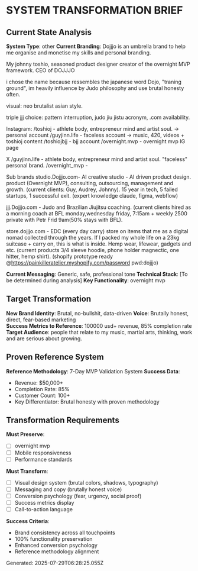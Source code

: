 # SYSTEM TRANSFORMATION BRIEF

## Current State Analysis
**System Type**: other
**Current Branding**: Dojjjo is an umbrella brand to help me organise and monetise my skills and personal branding.

My johnny toshio, seasoned product designer creator of the overnight MVP framework. CEO of DOJJJO

i chose the name because ressembles the japanese word Dojo, "traning ground", im heavily influence by Judo philosophy and use brutal honesty often.

visual: neo brutalist asian style.


triple jjj choice: pattern interruption, judo jiu jistu acronym, .com availability.

Instagram: 
/toshioj - athlete body, entrepreneur mind and artist soul. -> personal account 
/guyjinn.life - faceless account -> music, 420, videos + toshioj content
/toshiojbjj - bjj account
/overnight.mvp - overnight mvp IG page

X
/guyjinn.life - athlete body, entrepreneur mind and artist soul. "faceless" personal brand.
/overnight_mvp - 


Sub brands 
studio.Dojjjo.com- AI creative studio - AI driven product design. product (Overnight MVP), consulting, outsourcing, management and growth. (current clients: Guy, Audrey, Johnny). 15 year in tech, 5 failed startups, 1 successful exit. (expert knowledge claude, figma, webflow)

jjj.Dojjjo.com - Judo and Brazilian Jiujitsu coaching. (current clients hired as a morning coach at BFL monday,wednesday friday, 7:15am + weekly 2500 private with Petr Frid 9am(50% stays with BFL).

store.dojjjo.com - EDC (every day carry) store on items that me as a digital nomad collected through the years. If I packed my whole life on a 23kg suitcase + carry on, this is what is inside. Hemp wear, lifewear, gadgets and etc. (current products 3/4 sleeve hoodie, phone holder magnectic, one hitter, hemp shirt). (shopify prototype ready @https://painkilleratelier.myshopify.com/password pwd:dojjjo)




**Current Messaging**: Generic, safe, professional tone
**Technical Stack**: [To be determined during analysis]
**Key Functionality**: overnight mvp

## Target Transformation
**New Brand Identity**: Brutal, no-bullshit, data-driven
**Voice**: Brutally honest, direct, fear-based marketing  
**Success Metrics to Reference**: 100000 usd+ revenue, 85% completion rate
**Target Audience**: people that relate to my music, martial arts, thinking, work and are serious about growing.

## Proven Reference System
**Reference Methodology**: 7-Day MVP Validation System
**Success Data**: 
- Revenue: $50,000+
- Completion Rate: 85%
- Customer Count: 100+ 
- Key Differentiator: Brutal honesty with proven methodology

## Transformation Requirements
**Must Preserve**:
- [ ] overnight mvp
- [ ] Mobile responsiveness
- [ ] Performance standards

**Must Transform**:
- [ ] Visual design system (brutal colors, shadows, typography)
- [ ] Messaging and copy (brutally honest voice)
- [ ] Conversion psychology (fear, urgency, social proof)
- [ ] Success metrics display
- [ ] Call-to-action language

**Success Criteria**:
- Brand consistency across all touchpoints
- 100% functionality preservation
- Enhanced conversion psychology
- Reference methodology alignment

Generated: 2025-07-29T06:28:25.055Z